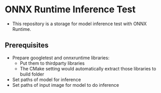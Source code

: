# ONNX Runtime Inference Test
+ This repository is a storage for model inference test with ONNX Runtime.

## Prerequisites
+ Prepare googletest and onnxruntime libraries:
    * Put them to thirdparty libraries
    * The CMake setting would automatically extract those libraries to build folder
+ Set paths of model for inference
+ Set paths of input image for model to do inference